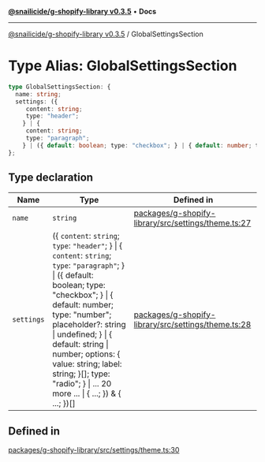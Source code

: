 [**@snailicide/g-shopify-library v0.3.5**](../README.md) • **Docs**

---

[@snailicide/g-shopify-library v0.3.5](../README.md) / GlobalSettingsSection

# Type Alias: GlobalSettingsSection

```ts
type GlobalSettingsSection: {
  name: string;
  settings: ({
     content: string;
     type: "header";
    } | {
     content: string;
     type: "paragraph";
    } | ({ default: boolean; type: "checkbox"; } | { default: number; type: "number"; placeholder?: string | undefined; } | { default: string | number; options: { value: string; label: string; }[]; type: "radio"; } | ... 20 more ... | { ...; }) & { ...; })[];
};
```

## Type declaration

| Name       | Type                                                                                                                                                                                                                                                                                                                                                                           | Defined in                                                                                                                                                              |
| ---------- | ------------------------------------------------------------------------------------------------------------------------------------------------------------------------------------------------------------------------------------------------------------------------------------------------------------------------------------------------------------------------------ | ----------------------------------------------------------------------------------------------------------------------------------------------------------------------- |
| `name`     | `string`                                                                                                                                                                                                                                                                                                                                                                       | [packages/g-shopify-library/src/settings/theme.ts:27](https://github.com/gbtunney/snailicide-monorepo/blob/master/packages/g-shopify-library/src/settings/theme.ts#L27) |
| `settings` | (\{ `content`: `string`; `type`: `"header"`; } \| \{ `content`: `string`; `type`: `"paragraph"`; } \| (\{ default: boolean; type: "checkbox"; } \| \{ default: number; type: "number"; placeholder?: string \| undefined; } \| \{ default: string \| number; options: \{ value: string; label: string; }\[]; type: "radio"; } \| ... 20 more ... \| \{ ...; }) & \{ ...; })\[] | [packages/g-shopify-library/src/settings/theme.ts:28](https://github.com/gbtunney/snailicide-monorepo/blob/master/packages/g-shopify-library/src/settings/theme.ts#L28) |

## Defined in

[packages/g-shopify-library/src/settings/theme.ts:30](https://github.com/gbtunney/snailicide-monorepo/blob/master/packages/g-shopify-library/src/settings/theme.ts#L30)
